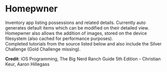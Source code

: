 # Homepwner
Inventory app listing possessions and related details. Currently auto generates default items which can be modified on their detailed view. Homepwner also allows the addition of images, stored on the device filesystem (also cached for performance purposes).<br>
Completed tutorials from the source listed below and also include the Silver Challenge (Gold Challenge missing).

**Credit**: iOS Programming, The Big Nerd Ranch Guide 5th Edition - Christian Keur, Aaron Hillegass
